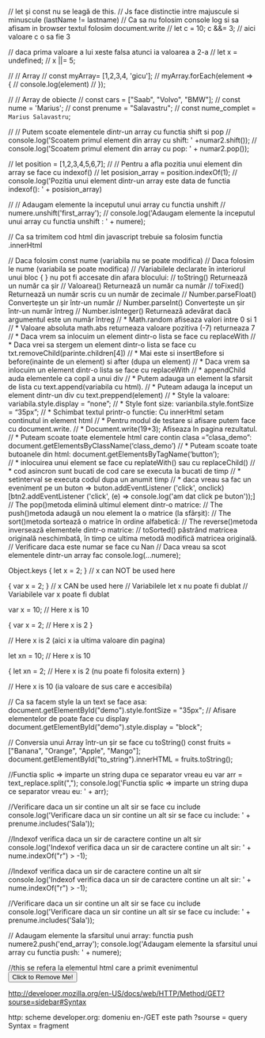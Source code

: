 // let și const nu se leagă de this. 
// Js face distinctie intre majuscule si minuscule (lastName != lastname)
// Ca sa nu folosim console log si sa afisam in browser textul folosim document.write
// let c = 10; c &&= 3;
// aici valoare c o sa fie 3

// daca prima valoare a lui xeste falsa atunci ia valoarea a 2-a
// let x = undefined;
// x ||= 5;


// // Array
// const myArray= [1,2,3,4, 'gicu'];
// myArray.forEach(element => {
//     console.log(element)
// });

// // Array de obiecte
// const cars = ["Saab", "Volvo", "BMW"];
// const nume = 'Marius';
// const prenume = "Salavastru";
// const nume_complet = `Marius Salavastru`;


// // Putem scoate elementele dintr-un array cu functia shift si pop
// console.log('Scoatem primul element din array cu shift: ' +numar2.shift());
// console.log('Scoatem primul element din array cu pop: ' + numar2.pop());

// let position = [1,2,3,4,5,6,7];
// // Pentru a afla pozitia unui element din array se face cu indexof()
// let posision_array = position.indexOf(1);
// console.log('Pozitia unui element dintr-un array este data de functia indexof(): ' + posision_array)

// // Adaugam elemente la inceputul unui array cu functia unshift
// numere.unshift('first_array');
// console.log('Adaugam elemente la inceputul unui array cu functia unshift : ' + numere);

// Ca sa trimitem cod html din javascript trebuie sa folosim functia  .innerHtml


// Daca folosim const nume (variabila nu se poate modifica)
// Daca folosim le nume (variabila se poate modifica)
// /Variabilele declarate în interiorul unui bloc { } nu pot fi accesate din afara blocului: 
// toString() 	Returnează un număr ca șir 
// Valoarea() 	Returnează un număr ca număr 
// toFixed() 	Returnează un număr scris cu un număr de zecimale 
// Number.parseFloat() 	Convertește un șir într-un număr 
// Number.parseInt() 	Convertește un șir într-un număr întreg 
// Number.isInteger() 	Returnează adevărat dacă argumentul este un număr întreg 
// * Math.random afiseaza valori intre 0 si 1
// * Valoare absoluta math.abs returneaza valoare pozitiva (-7) returneaza 7
// * Daca vrem sa inlocuim un element dintr-o lista se face cu replaceWith
// * Daca vrei sa stergem un element dintr-o lista se face cu txt.removeChild(parinte.children[4])
// * Mai este si insertBefore si before(inainte de un element) si after (dupa un element)
// * Daca vrem sa inlocuim un element dintr-o lista se face cu replaceWith
// * appendChild auda elementele ca copil a unui div
// * Putem adauga un element la sfarsit de lista cu text.append(variabila cu html).
// * Puteam adauga la inceput un element dintr-un div cu text.preppend(element)
// * Style la valoare: variabila.style.display = “none”;
// * Style font size: varianbila.style.fontSize = “35px”;
// * Schimbat textul printr-o functie: Cu innerHtml setam continutul in element html
// * Pentru modul de testare si afisare putem face cu document.write.
// * Document.write(19+3); Afiseaza In pagina rezultatul.
// * Puteam scoate toate elementele html care contin clasa =”clasa_demo”: document.getElementsByClassName(‘class_demo’)	
// * Puteam scoate toate butoanele din html: document.getElementsByTagName(‘button’);	
// * inlocuirea unui element se face cu replateWith() sau cu replaceChild()
// * cod asincron sunt bucati de cod care se executa la bucati de timp
// * setinterval se executa codul dupa un anumit timp
// * daca vreau sa fac un eveniment pe un buton => buton.addEventListener ('click', onclick) [btn2.addEventListener ('click', (e) => console.log('am dat click pe buton'));]
// The pop()metoda elimină ultimul element dintr-o matrice: 
// The push()metoda adaugă un nou element la o matrice (la sfârșit): 
// The sort()metoda sortează o matrice în ordine alfabetică: 
// The reverse()metoda inversează elementele dintr-o matrice:
// toSorted() păstrând matricea originală neschimbată, în timp ce ultima metodă modifică matricea originală. 
// Verificare daca este numar se face cu Nan
// Daca vreau sa scot elementele dintr-un array fac console.log(...numere);

Object.keys
{
    let x = 2;
  }
  // x can NOT be used here 

  {
    var x = 2;
  }
  // x CAN be used here
//   Variabilele let x nu poate fi dublat
//   Variabilele var x poate fi dublat

var x = 10;
// Here x is 10

{
var x = 2;
// Here x is 2
}

// Here x is 2  (aici x ia ultima valoare din pagina)

let xn = 10;
// Here x is 10

{
let xn = 2;
// Here x is 2 (nu poate fi folosita extern)
}

// Here x is 10 (ia valoare de sus care e accesibila)

// Ca sa facem style la un text se face asa:
document.getElementById("demo").style.fontSize = "35px"; 
// Afisare elementelor de poate face cu display
document.getElementById("demo").style.display = "block"; 


// Conversia unui Array într-un șir se face cu toString()
const fruits = ["Banana", "Orange", "Apple", "Mango"];
document.getElementById("to_string").innerHTML = fruits.toString();



//Functia splic => imparte un string dupa ce separator vreau eu
var arr = text_replace.split(",");
console.log('Functia splic => imparte un string dupa ce separator vreau eu: ' + arr);


//Verificare daca un sir contine un alt sir se face cu include
console.log('Verificare daca un sir contine un alt sir se face cu include: ' + prenume.includes('Sala'));

//Indexof verifica daca un sir de caractere contine un alt sir
console.log('Indexof verifica daca un sir de caractere contine un alt sir: ' + nume.indexOf("r") > -1);



//Indexof verifica daca un sir de caractere contine un alt sir
console.log('Indexof verifica daca un sir de caractere contine un alt sir: ' + nume.indexOf("r") > -1);



//Verificare daca un sir contine un alt sir se face cu include
console.log('Verificare daca un sir contine un alt sir se face cu include: ' + prenume.includes('Sala'));


// Adaugam elemente la sfarsitul unui array: functia push
numere2.push('end_array');
console.log('Adaugam elemente la sfarsitul unui array cu functia push: ' + numere);


//this se refera la elementul html care a primit evenimentul
<button onclick="this.style.display='none'">
Click to Remove Me!
</button> 




http://developer.mozilla.org/en-US/docs/web/HTTP/Method/GET?sourse=sidebar#Syntax


http: scheme
developer.org: domeniu
en-/GET este path
?sourse = query
Syntax  = fragment